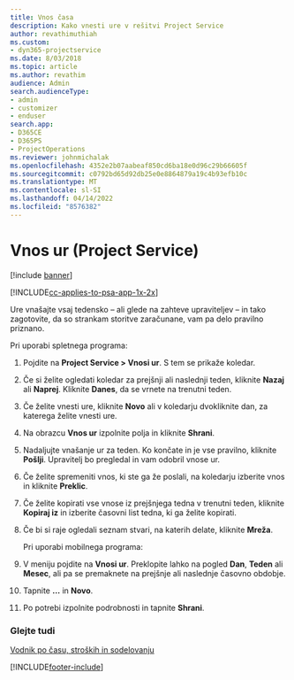 ```yaml
---
title: Vnos časa
description: Kako vnesti ure v rešitvi Project Service
author: revathimuthiah
ms.custom:
- dyn365-projectservice
ms.date: 8/03/2018
ms.topic: article
ms.author: revathim
audience: Admin
search.audienceType:
- admin
- customizer
- enduser
search.app:
- D365CE
- D365PS
- ProjectOperations
ms.reviewer: johnmichalak
ms.openlocfilehash: 4352e2b07aabeaf850cd6ba18e0d96c29b66605f
ms.sourcegitcommit: c0792bd65d92db25e0e8864879a19c4b93efb10c
ms.translationtype: MT
ms.contentlocale: sl-SI
ms.lasthandoff: 04/14/2022
ms.locfileid: "8576382"
---
```

# <a name="enter-time-project-service"></a>Vnos ur (Project Service)

[!include [banner](../includes/psa-now-project-operations.md)]

[!INCLUDE[cc-applies-to-psa-app-1x-2x](../includes/cc-applies-to-psa-app-1x-2x.md)]

Ure vnašajte vsaj tedensko – ali glede na zahteve upraviteljev – in tako zagotovite, da so strankam storitve zaračunane, vam pa delo pravilno priznano.  
  
 Pri uporabi spletnega programa:  
  
1. Pojdite na **Project Service > Vnosi ur**. S tem se prikaže koledar.  
  
2. Če si želite ogledati koledar za prejšnji ali naslednji teden, kliknite **Nazaj** ali **Naprej**. Kliknite **Danes**, da se vrnete na trenutni teden.  
  
3. Če želite vnesti ure, kliknite **Novo** ali v koledarju dvokliknite dan, za katerega želite vnesti ure.  
  
4. Na obrazcu **Vnos ur** izpolnite polja in kliknite **Shrani**.  
  
5. Nadaljujte vnašanje ur za teden. Ko končate in je vse pravilno, kliknite **Pošlji**. Upravitelj bo pregledal in vam odobril vnose ur.  
  
6. Če želite spremeniti vnos, ki ste ga že poslali, na koledarju izberite vnos in kliknite **Preklic**.  
  
7. Če želite kopirati vse vnose iz prejšnjega tedna v trenutni teden, kliknite **Kopiraj iz** in izberite časovni list tedna, ki ga želite kopirati.  
  
8. Če bi si raje ogledali seznam stvari, na katerih delate, kliknite **Mreža**.  
  
   Pri uporabi mobilnega programa:  
  
9. V meniju pojdite na **Vnosi ur**.     Preklopite lahko na pogled **Dan**, **Teden** ali **Mesec**, ali pa se premaknete na prejšnje ali naslednje časovno obdobje.  
  
10. Tapnite **…** in **Novo**.  
  
11. Po potrebi izpolnite podrobnosti in tapnite **Shrani**.  
  
### <a name="see-also"></a>Glejte tudi  
 [Vodnik po času, stroških in sodelovanju](../psa/time-expense-collaboration-guide.md)


[!INCLUDE[footer-include](../includes/footer-banner.md)]
